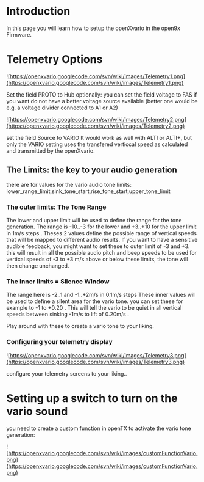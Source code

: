 # Introduction #

In this page you will learn how to setup the openXvario in the open9x Firmware.


# Telemetry Options #
![https://openxvario.googlecode.com/svn/wiki/images/Telemetry1.png](https://openxvario.googlecode.com/svn/wiki/images/Telemetry1.png)

Set the field PROTO to Hub
optionally: you can set the field voltage to FAS if you want do not have a better voltage source available (better one would be e.g. a voltage divider connected to A1 or A2)

![https://openxvario.googlecode.com/svn/wiki/images/Telemetry2.png](https://openxvario.googlecode.com/svn/wiki/images/Telemetry2.png)

set the field Source to VARIO
It would work as well with ALTI or ALTI+, but only the VARIO setting uses the transfered verticcal speed as calculated and transmitted by the openXvario.

## The Limits: the key to your audio generation ##
there are for values for the vario audio tone limits:
lower\_range\_limit,sink\_tone\_start,rise\_tone\_start,upper\_tone\_limit

### The outer limits: The Tone Range ###
The lower and upper limit will be used to define the range for the tone generation.
The range is -10..-3 for the lower and +3..+10 for the upper limit in 1m/s steps . Theses 2 values define the possible range of vertical speeds that will be mapped to different audio results.
If you want to have a sensitive audible feedback, you might want to set these to outer limit of -3 and +3. this will result in all the possible audio pitch and beep speeds to be used for vertical speeds of -3 to +3 m/s
above or below these limits, the tone will then change unchanged.

### The inner limits = Silence Window ###
The range here is -2..1 and -1..+2m/s in 0.1m/s steps These inner values will be used to define a silent area for the vario tone. you can set these for example to -1 to +0.20 . This will tell the vario to be quiet in all vertical speeds between sinking -1m/s to lift of 0.20m/s .

Play around with these to create a vario tone to your liking.

### Configuring your telemetry display ###
![https://openxvario.googlecode.com/svn/wiki/images/Telemetry3.png](https://openxvario.googlecode.com/svn/wiki/images/Telemetry3.png)


configure your telemetry screens to your liking..

# Setting up a switch to turn on the vario sound #
you need to create a custom function in openTX to activate the vario tone generation:

![https://openxvario.googlecode.com/svn/wiki/images/customFunctionVario.png](https://openxvario.googlecode.com/svn/wiki/images/customFunctionVario.png)
